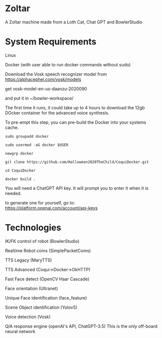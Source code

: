 # Zoltar

A Zoltar machine made from a Loth Cat, Chat GPT and BowlerStudio

# System Requirements

Linux 

Docker (with user able to run docker commands without sudo)

Download  the Vosk speech recognizer model from https://alphacephei.com/vosk/models

get vosk-model-en-us-daanzu-2020090

and put it in ~/bowler-workspace/

The first time it runs, it could take up  to 4 hours to download the 12gb DOcker container for the advanced voice synthesis. 

To pre-empt this step, you can pre-build the Docker into your systems cache. 

```
sudo groupadd docker

sudo usermod -aG docker $USER

newgrp docker

git clone https://github.com/Halloween2020TheChild/CoquiDocker.git

cd CoquiDocker

docker build .

```

You will need a ChatGPT API key. It will prompt you to enter it when it is needed. 

to generate one for yourself, go to: https://platform.openai.com/account/api-keys

# Technologies

IK/FK control of robot (BowlerStudio)

Realtime Robot coms (SimplePacketComs)

TTS Legacy (MaryTTS)

TTS Advanced (Coqui->Docker->OkHTTP)

Fast Face detect (OpenCV Haar Cascade)

Face orientation (Ultranet)

Unique Face identification (face_feature)

Scene Object identification (Yolov5)

Voice detection (Vosk)

Q/A response engine (openAI's API, ChatGPT-3.5) This is the only off-board neural network



